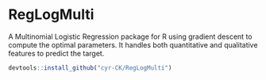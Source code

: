 # RegLogMulti
A Multinomial Logistic Regression package for R using gradient descent to compute the optimal parameters. It handles both quantitative and qualitative features to predict the target.

```r
devtools::install_github("cyr-CK/RegLogMulti")
```